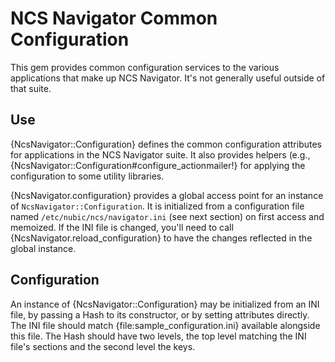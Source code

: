 NCS Navigator Common Configuration
==================================

This gem provides common configuration services to the various
applications that make up NCS Navigator. It's not generally useful
outside of that suite.

Use
---

{NcsNavigator::Configuration} defines the common configuration
attributes for applications in the NCS Navigator suite. It also
provides helpers (e.g.,
{NcsNavigator::Configuration#configure_actionmailer!} for applying the
configuration to some utility libraries.

{NcsNavigator.configuration} provides a global access point for an
instance of `NcsNavigator::Configuration`. It is initialized from a
configuration file named `/etc/nubic/ncs/navigator.ini` (see next section) on
first access and memoized. If the INI file is changed, you'll need to
call {NcsNavigator.reload_configuration} to have the changes reflected
in the global instance.

Configuration
-------------

An instance of {NcsNavigator::Configuration} may be initialized from
an INI file, by passing a Hash to its constructor, or by setting
attributes directly. The INI file should match
{file:sample_configuration.ini} available alongside this file. The
Hash should have two levels, the top level matching the INI file's
sections and the second level the keys.
